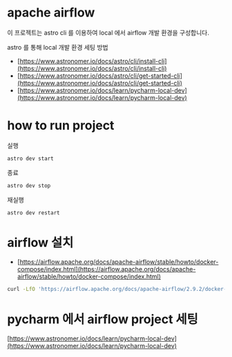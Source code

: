 # apache airflow

이 프로젝트는 astro cli 를 이용하여 local 에서 airflow 개발 환경을 구성합니다.

astro 를 통해 local 개발 환경 세팅 방법

- [https://www.astronomer.io/docs/astro/cli/install-cli](https://www.astronomer.io/docs/astro/cli/install-cli)
- [https://www.astronomer.io/docs/astro/cli/get-started-cli](https://www.astronomer.io/docs/astro/cli/get-started-cli)
- [https://www.astronomer.io/docs/learn/pycharm-local-dev](https://www.astronomer.io/docs/learn/pycharm-local-dev)

# how to run project

실행

```bash
astro dev start
```

종료

```bash
astro dev stop
```

재실행

```bash
astro dev restart
```

# airflow 설치

- [https://airflow.apache.org/docs/apache-airflow/stable/howto/docker-compose/index.html](https://airflow.apache.org/docs/apache-airflow/stable/howto/docker-compose/index.html)

```bash
curl -LfO 'https://airflow.apache.org/docs/apache-airflow/2.9.2/docker-compose.yaml'
```

# pycharm 에서 airflow project 세팅

[https://www.astronomer.io/docs/learn/pycharm-local-dev](https://www.astronomer.io/docs/learn/pycharm-local-dev)
